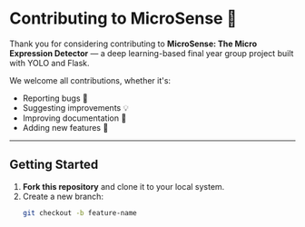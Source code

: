 # Contributing to MicroSense 🤝

Thank you for considering contributing to **MicroSense: The Micro Expression Detector** — a deep learning-based final year group project built with YOLO and Flask.

We welcome all contributions, whether it's:

- Reporting bugs 🐛
- Suggesting improvements 💡
- Improving documentation 📝
- Adding new features 🚀

---

## Getting Started

1. **Fork this repository** and clone it to your local system.
2. Create a new branch:
   ```bash
   git checkout -b feature-name
